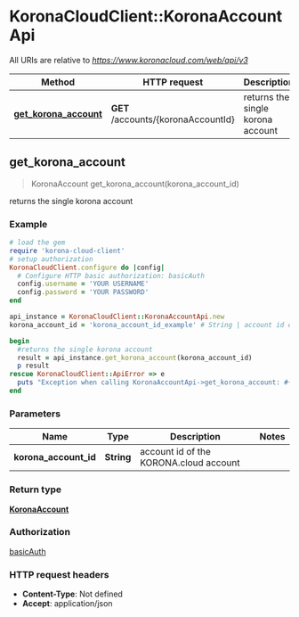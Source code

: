 # KoronaCloudClient::KoronaAccountApi

All URIs are relative to *https://www.koronacloud.com/web/api/v3*

Method | HTTP request | Description
------------- | ------------- | -------------
[**get_korona_account**](KoronaAccountApi.md#get_korona_account) | **GET** /accounts/{koronaAccountId} | returns the single korona account



## get_korona_account

> KoronaAccount get_korona_account(korona_account_id)

returns the single korona account

### Example

```ruby
# load the gem
require 'korona-cloud-client'
# setup authorization
KoronaCloudClient.configure do |config|
  # Configure HTTP basic authorization: basicAuth
  config.username = 'YOUR USERNAME'
  config.password = 'YOUR PASSWORD'
end

api_instance = KoronaCloudClient::KoronaAccountApi.new
korona_account_id = 'korona_account_id_example' # String | account id of the KORONA.cloud account

begin
  #returns the single korona account
  result = api_instance.get_korona_account(korona_account_id)
  p result
rescue KoronaCloudClient::ApiError => e
  puts "Exception when calling KoronaAccountApi->get_korona_account: #{e}"
end
```

### Parameters


Name | Type | Description  | Notes
------------- | ------------- | ------------- | -------------
 **korona_account_id** | **String**| account id of the KORONA.cloud account | 

### Return type

[**KoronaAccount**](KoronaAccount.md)

### Authorization

[basicAuth](../README.md#basicAuth)

### HTTP request headers

- **Content-Type**: Not defined
- **Accept**: application/json

